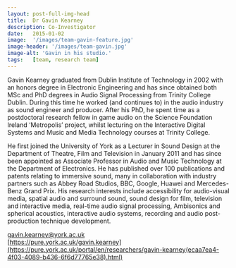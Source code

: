 ```yaml
---
layout: post-full-img-head
title:  Dr Gavin Kearney
description: Co-Investigator
date:   2015-01-02
image:  '/images/team-gavin-feature.jpg'
image-header: '/images/team-gavin.jpg'
image-alt: 'Gavin in his studio.'
tags:   [team, research team]
---
```

Gavin Kearney graduated from Dublin Institute of Technology in 2002 with an honors degree in Electronic Engineering and has since obtained both MSc and PhD degrees in Audio Signal Processing from Trinity College Dublin. During this time he worked (and continues to) in the audio industry as sound engineer and producer. After his PhD, he spent time as a postdoctoral research fellow in game audio on the Science Foundation Ireland ‘Metropolis’ project, whilst lecturing on the Interactive Digital Systems and Music and Media Technology courses at Trinity College.

            
He first joined the University of York as a Lecturer in Sound Design at the Department of Theatre, Film and Television in January 2011 and has since been appointed as Associate Professor in Audio and Music Technology at the Department of Electronics. He has published over 100 publications and patents relating to immersive sound, many in collaboration with industry partners such as Abbey Road Studios, BBC, Google, Huawei and Mercedes-Benz Grand Prix. His research interests include accessibility for audio-visual media, spatial audio and surround sound, sound design for film, television and interactive media, real-time audio signal processing, Ambisonics and spherical acoustics, interactive audio systems, recording and audio post-production technique development.

<a href = "mailto: gavin.kearney@york.ac.uk">gavin.kearney@york.ac.uk</a>  
[https://pure.york.ac.uk/gavin.kearney](https://pure.york.ac.uk/portal/en/researchers/gavin-kearney(ecaa7ea4-4f03-4089-b436-6f6d77765e38).html)
